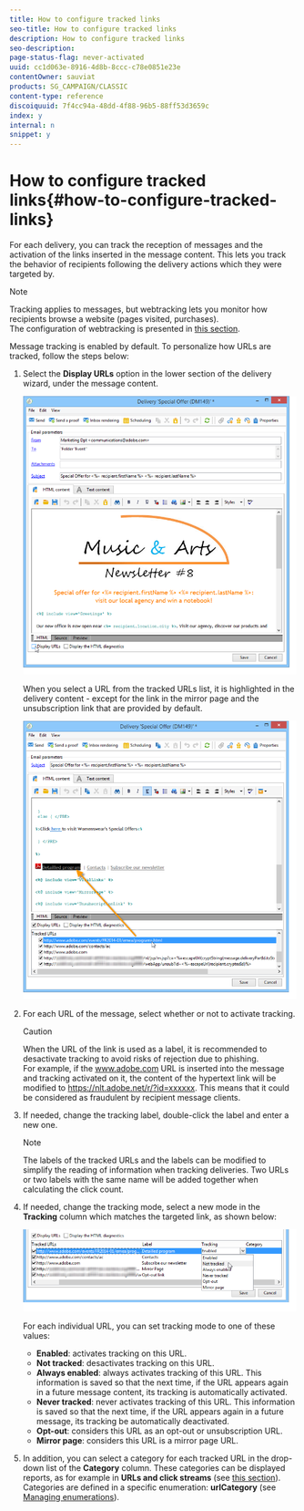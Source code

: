 ```yaml
---
title: How to configure tracked links
seo-title: How to configure tracked links
description: How to configure tracked links
seo-description: 
page-status-flag: never-activated
uuid: cc1d063e-8916-4d8b-8ccc-c78e0851e23e
contentOwner: sauviat
products: SG_CAMPAIGN/CLASSIC
content-type: reference
discoiquuid: 7f4cc94a-48dd-4f88-96b5-88ff53d3659c
index: y
internal: n
snippet: y
---
```


# How to configure tracked links{#how-to-configure-tracked-links}

For each delivery, you can track the reception of messages and the activation of the links inserted in the message content. This lets you track the behavior of recipients following the delivery actions which they were targeted by.

>[!NOTE]
>
>Tracking applies to messages, but webtracking lets you monitor how recipients browse a website (pages visited, purchases).   
>The configuration of webtracking is presented in [this section](../../configuration/using/about-web-tracking.md).

Message tracking is enabled by default. To personalize how URLs are tracked, follow the steps below:

1. Select the **Display URLs** option in the lower section of the delivery wizard, under the message content. 

   ![](assets/s_ncs_user_email_del_display_urls.png)

   When you select a URL from the tracked URLs list, it is highlighted in the delivery content - except for the link in the mirror page and the unsubscription link that are provided by default.

   ![](assets/s_ncs_user_email_del_show_urls.png)

1. For each URL of the message, select whether or not to activate tracking.

   >[!CAUTION]
   >
   >When the URL of the link is used as a label, it is recommended to desactivate tracking to avoid risks of rejection due to phishing.   
   >For example, if the www.adobe.com URL is inserted into the message and tracking activated on it, the content of the hypertext link will be modified to https://nlt.adobe.net/r/?id=xxxxxx. This means that it could be considered as fraudulent by recipient message clients.

1. If needed, change the tracking label, double-click the label and enter a new one.

   >[!NOTE]
   >
   >The labels of the tracked URLs and the labels can be modified to simplify the reading of information when tracking deliveries. Two URLs or two labels with the same name will be added together when calculating the click count.

1. If needed, change the tracking mode, select a new mode in the **Tracking** column which matches the targeted link, as shown below:

   ![](assets/s_ncs_user_select_tracking_mode.png)

   For each individual URL, you can set tracking mode to one of these values:

    * **Enabled**: activates tracking on this URL. 
    * **Not tracked**: desactivates tracking on this URL.
    * **Always enabled**: always activates tracking of this URL. This information is saved so that the next time, if the URL appears again in a future message content, its tracking is automatically activated.
    * **Never tracked**: never activates tracking of this URL. This information is saved so that the next time, if the URL appears again in a future message, its tracking be automatically deactivated.
    * **Opt-out**: considers this URL as an opt-out or unsubscription URL.
    * **Mirror page**: considers this URL is a mirror page URL.

1. In addition, you can select a category for each tracked URL in the drop-down list of the **Category** column. These categories can be displayed reports, as for example in **URLs and click streams** (see [this section](../../reporting/using/reports-on-deliveries.md#urls-and-click-streams)). Categories are defined in a specific enumeration: **urlCategory** (see [Managing enumerations](/platform/using/managing-enumerations.md)).

